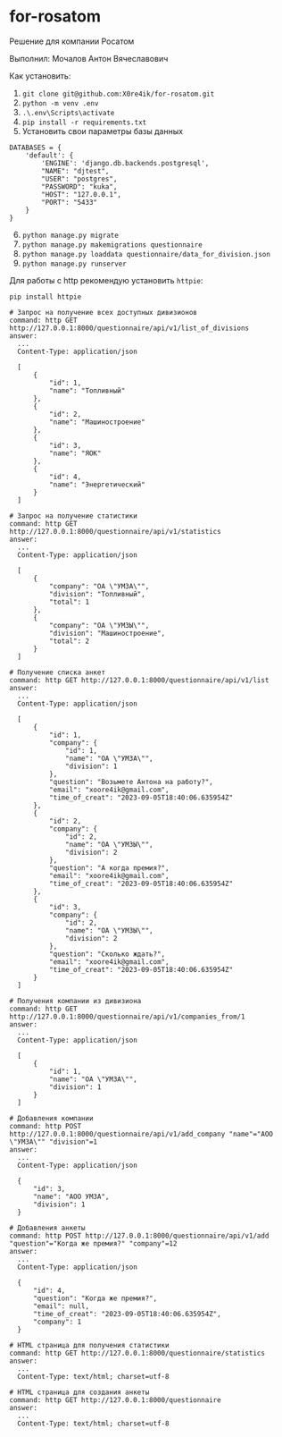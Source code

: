# for-rosatom
Решение для компании Росатом

Выполнил: Мочалов Антон Вячеславович

Как установить:
1) `git clone git@github.com:X0re4ik/for-rosatom.git`
2) `python -m venv .env`
3) `.\.env\Scripts\activate`
4) `pip install -r requirements.txt`
5) Установить свои параметры базы данных

```
DATABASES = {
    'default': {
        'ENGINE': 'django.db.backends.postgresql',
        "NAME": "djtest",
        "USER": "postgres",
        "PASSWORD": "kuka",
        "HOST": "127.0.0.1",
        "PORT": "5433"
    }
}
```
6) `python manage.py migrate`
7) `python manage.py makemigrations questionnaire`
8) `python manage.py loaddata questionnaire/data_for_division.json`
9) `python manage.py runserver`

Для работы с http рекомендую установить `httpie`:
```
pip install httpie
```
```
# Запрос на получение всех доступных дивизионов
command: http GET http://127.0.0.1:8000/questionnaire/api/v1/list_of_divisions
answer: 
  ...
  Content-Type: application/json
  
  [
      {
          "id": 1,
          "name": "Топливный"
      },
      {
          "id": 2,
          "name": "Машиностроение"
      },
      {
          "id": 3,
          "name": "ЯОК"
      },
      {
          "id": 4,
          "name": "Энергетический"
      }
  ]
```

```
# Запрос на получение статистики
command: http GET http://127.0.0.1:8000/questionnaire/api/v1/statistics
answer: 
  ...
  Content-Type: application/json

  [
      {
          "company": "ОА \"УМЗА\"",
          "division": "Топливный",
          "total": 1
      },
      {
          "company": "ОА \"УМЗЫ\"",
          "division": "Машиностроение",
          "total": 2
      }
  ]
```
```
# Получение списка анкет
command: http GET http://127.0.0.1:8000/questionnaire/api/v1/list
answer: 
  ...
  Content-Type: application/json

  [
      {
          "id": 1,
          "company": {
              "id": 1,
              "name": "ОА \"УМЗА\"",
              "division": 1
          },
          "question": "Возьмете Антона на работу?",
          "email": "xoore4ik@gmail.com",
          "time_of_creat": "2023-09-05T18:40:06.635954Z"
      },
      {
          "id": 2,
          "company": {
              "id": 2,
              "name": "ОА \"УМЗЫ\"",
              "division": 2
          },
          "question": "А когда премия?",
          "email": "xoore4ik@gmail.com",
          "time_of_creat": "2023-09-05T18:40:06.635954Z"
      },
      {
          "id": 3,
          "company": {
              "id": 2,
              "name": "ОА \"УМЗЫ\"",
              "division": 2
          },
          "question": "Сколько ждать?",
          "email": "xoore4ik@gmail.com",
          "time_of_creat": "2023-09-05T18:40:06.635954Z"
      }
  ]
```
```
# Получения компании из дивизиона
command: http GET http://127.0.0.1:8000/questionnaire/api/v1/companies_from/1
answer: 
  ...
  Content-Type: application/json

  [
      {
          "id": 1,
          "name": "ОА \"УМЗА\"",
          "division": 1
      }
  ]
```

```
# Добавления компании
command: http POST http://127.0.0.1:8000/questionnaire/api/v1/add_company "name"="АОО \"УМЗА\"" "division"=1
answer: 
  ...
  Content-Type: application/json

  {
      "id": 3,
      "name": "АОО УМЗА",
      "division": 1
  }
```

```
# Добавления анкеты
command: http POST http://127.0.0.1:8000/questionnaire/api/v1/add "question"="Когда же премия?" "company"=12
answer: 
  ...
  Content-Type: application/json

  {
      "id": 4,
      "question": "Когда же премия?",
      "email": null,
      "time_of_creat": "2023-09-05T18:40:06.635954Z",
      "company": 1
  }
```

```
# HTML страница для получения статистики
command: http GET http://127.0.0.1:8000/questionnaire/statistics
answer:
  ...
  Content-Type: text/html; charset=utf-8
```

```
# HTML страница для создания анкеты
command: http GET http://127.0.0.1:8000/questionnaire
answer:
  ...
  Content-Type: text/html; charset=utf-8
```

